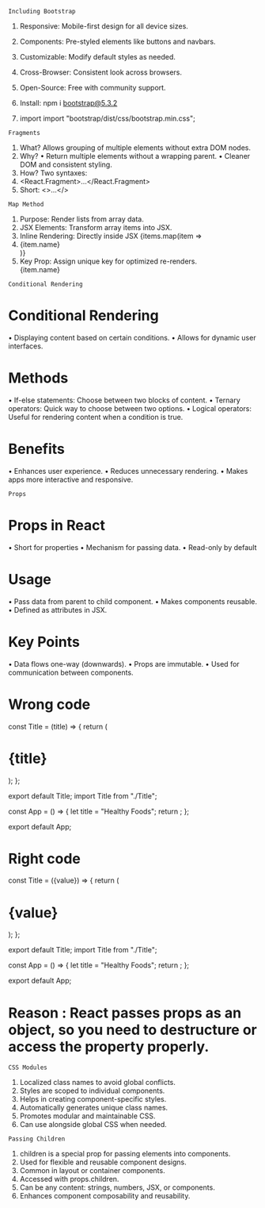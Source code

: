 `Including Bootstrap`
1. Responsive: Mobile-first design for all device sizes.
2. Components: Pre-styled elements like buttons and navbars.
3. Customizable: Modify default styles as needed.
4. Cross-Browser: Consistent look across browsers.
5. Open-Source: Free with community support.

1. Install:
npm i bootstrap@5.3.2
2. import
import "bootstrap/dist/css/bootstrap.min.css";

`Fragments`
1. What?
Allows grouping of multiple elements without extra DOM nodes.
2. Why?
• Return multiple elements without a wrapping parent.
• Cleaner DOM and consistent styling.
3. How? Two syntaxes:
1. <React.Fragment>...</React.Fragment>
2. Short: <>...</>

 `Map Method`
1. Purpose: Render lists from array data.
2. JSX Elements: Transform array items into JSX.
3. Inline Rendering: Directly inside JSX {items.map(item => <li key={item.id}>{item.name}</li>)}
4. Key Prop: Assign unique key for optimized re-renders.<div key={item.id}>{item.name}</div> 

`Conditional Rendering`

# Conditional Rendering
• Displaying content based on certain conditions.
• Allows for dynamic user interfaces.
# Methods
• If-else statements: Choose between two blocks of content.
• Ternary operators: Quick way to choose between two options.
• Logical operators: Useful for rendering content when a condition is true.
# Benefits
• Enhances user experience.
• Reduces unnecessary rendering.
• Makes apps more interactive and responsive.

`Props`
# Props in React
• Short for properties
• Mechanism for passing data.
• Read-only by default
# Usage
• Pass data from parent to child component.
• Makes components reusable.
• Defined as attributes in JSX.
# Key Points
• Data flows one-way (downwards).
• Props are immutable.
• Used for communication between components.

# Wrong code
const Title = (title) => {
  return (
    <h1>
      {title}
    </h1>
  );
};

export default Title;
import Title from "./Title";

const App = () => {
  let title = "Healthy Foods";
  return <Title>{title}</Title>;
};

export default App;

# Right code 

const Title = ({value}) => {
  return (
    <h1>
      {value}
    </h1>
  );
};

export default Title;
import Title from "./Title";

const App = () => {
  let title = "Healthy Foods";
  return <Title value ={title}></Title>;
};

export default App;

# Reason : React passes props as an object, so you need to destructure or access the property properly.

`CSS Modules`
1. Localized class names to avoid global conflicts.
2. Styles are scoped to individual components.
3. Helps in creating component-specific styles.
4. Automatically generates unique class names.
5. Promotes modular and maintainable CSS.
6. Can use alongside global CSS when needed.

`Passing Children`
1. children is a special prop for passing elements into components.
2. Used for flexible and reusable component designs.
3. Common in layout or container components.
4. Accessed with props.children.
5. Can be any content: strings, numbers, JSX, or components.
6. Enhances component composability and reusability.